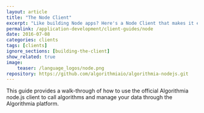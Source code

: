 ```yaml
---
layout: article
title: "The Node Client"
excerpt: "Like building Node apps? Here's a Node Client that makes it easy."
permalink: /application-development/client-guides/node
date: 2016-07-08
categories: clients
tags: [clients]
ignore_sections: [building-the-client]
show_related: true
image:
    teaser: /language_logos/node.png
repository: https://github.com/algorithmiaio/algorithmia-nodejs.git
---
```


This guide provides a walk-through of how to use the official Algorithmia node.js client to call algorithms and manage your data
through the Algorithmia platform.